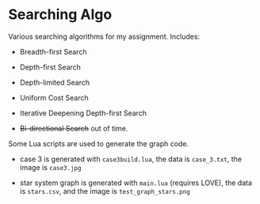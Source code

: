 Searching Algo
=====

Various searching algorithms for my assignment. Includes:

* Breadth-first Search

* Depth-first Search

* Depth-limited Search

* Uniform Cost Search

* Iterative Deepening Depth-first Search

* ~~Bi-directional Search~~ out of time.

Some Lua scripts are used to generate the graph code.

* case 3 is generated with `case3build.lua`, the data is `case_3.txt`, the image is `case3.jpg`

* star system graph is generated with `main.lua` (requires LOVE), the data is `stars.csv`, and the image is `test_graph_stars.png`
